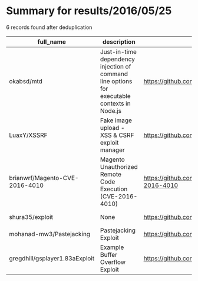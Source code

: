 
# Summary for results/2016/05/25
    
6 records found after deduplication

| full_name | description | html_url | matched_list | matched_count | pushed_at | size | stargazers_count | language | forks_count |
|--------------------------------|----------------------------------------------------------------------------------------------|---------------------------------------------------|------------------------------------|-----------------|---------------------------|--------|--------------------|------------|---------------|
| okabsd/mtd | Just-in-time dependency injection of command line options for executable contexts in Node.js | https://github.com/okabsd/mtd | ['command injection'] | 1 | 2016-05-25 23:28:36+00:00 | 50 | 0 | TypeScript | 0 |
| LuaxY/XSSRF | Fake image upload - XSS & CSRF exploit manager | https://github.com/LuaxY/XSSRF | ['exploit'] | 1 | 2016-05-25 18:58:43+00:00 | 119 | 1 | PHP | 0 |
| brianwrf/Magento-CVE-2016-4010 | Magento Unauthorized Remote Code Execution (CVE-2016-4010) | https://github.com/brianwrf/Magento-CVE-2016-4010 | ['cve-2', 'remote code execution'] | 2 | 2016-05-25 08:03:20+00:00 | 51 | 4 | nan | 4 |
| shura35/exploit | None | https://github.com/shura35/exploit | ['exploit'] | 1 | 2016-05-25 12:50:18+00:00 | 0 | 0 | | 0 |
| mohanad-mw3/Pastejacking | Pastejacking Exploit | https://github.com/mohanad-mw3/Pastejacking | ['exploit'] | 1 | 2016-05-25 15:56:32+00:00 | 1 | 0 | HTML | 0 |
| gregdhill/gsplayer1.83aExploit | Example Buffer Overflow Exploit | https://github.com/gregdhill/gsplayer1.83aExploit | ['exploit'] | 1 | 2016-05-25 20:01:05+00:00 | 793 | 0 | Perl | 0 |
